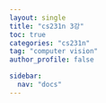 ```yaml
---
layout: single
title: "cs231n 3강"
toc: true
categories: "cs231n"
tag: "computer vision"
author_profile: false

sidebar: 
  nav: "docs"
---
```

